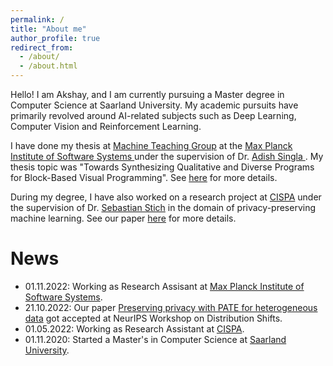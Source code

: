 ```yaml
---
permalink: /
title: "About me"
author_profile: true
redirect_from: 
  - /about/
  - /about.html
---
```


Hello! I am Akshay, and I am currently pursuing a Master degree in Computer Science at Saarland University. My academic pursuits have primarily revolved around AI-related subjects such as Deep Learning, Computer Vision and Reinforcement Learning. 

I have done my thesis at <a href="https://machineteaching.mpi-sws.org/index.html">Machine Teaching Group</a> at the <a href="https://www.mpi-sws.org/">Max Planck Institute of Software Systems </a> under the supervision of Dr. <a href="https://www.mpi-sws.org/people/adishs/">Adish Singla </a>. My thesis topic was "Towards Synthesizing Qualitative and Diverse Programs for Block-Based Visual Programming". See [here](http://akshaydodwadmath.github.io/files/Akshay_Thesis.pdf) for more details.

During my degree, I have also worked on a research project at <a href="https://cispa.de/en/">CISPA</a> under the supervision of Dr. <a href="https://cispa.de/en/people/c01sest">Sebastian Stich</a> in the domain of privacy-preserving machine learning. See our paper <a href="https://openreview.net/forum?id=NvlUqen8Cya">here</a> for more details.

News
======
- 01.11.2022: Working as Research Assisant at <a href="https://www.mpi-sws.org/">Max Planck Institute of Software Systems</a>.
- 21.10.2022: Our paper [Preserving privacy with PATE for heterogeneous data](https://openreview.net/forum?id=NvlUqen8Cya) got accepted at NeurIPS Workshop on Distribution Shifts. 
- 01.05.2022: Working as Research Assistant at <a href="https://cispa.de/en/">CISPA</a>. 
- 01.11.2020: Started a Master's in Computer Science at <a href="https://www.uni-saarland.de/en/home.html">Saarland University</a>.

